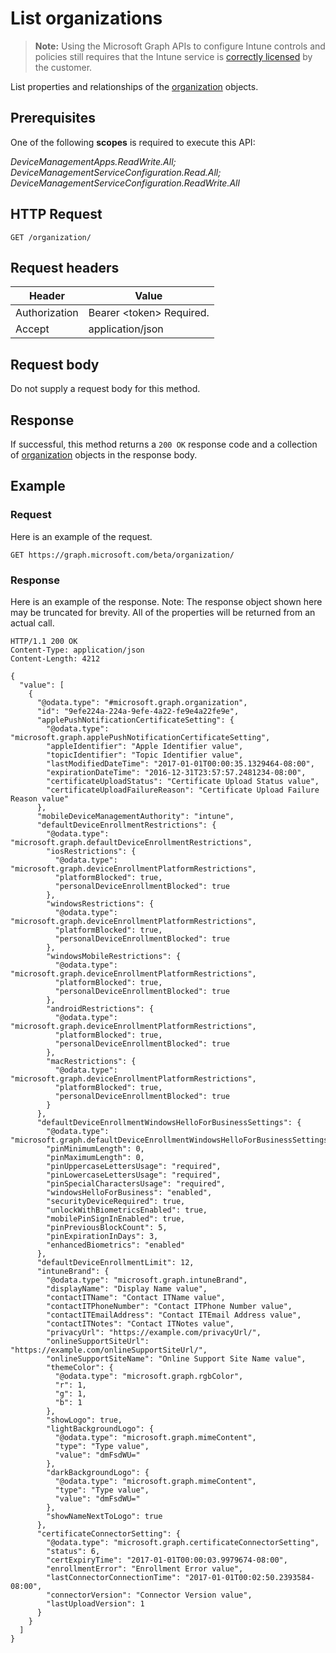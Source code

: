 ﻿# List organizations

> **Note:** Using the Microsoft Graph APIs to configure Intune controls and policies still requires that the Intune service is [correctly licensed](https://go.microsoft.com/fwlink/?linkid=839381) by the customer.

List properties and relationships of the [organization](../resources/intune_onboarding_organization.md) objects.
## Prerequisites
One of the following **scopes** is required to execute this API:

*DeviceManagementApps.ReadWrite.All; DeviceManagementServiceConfiguration.Read.All; DeviceManagementServiceConfiguration.ReadWrite.All*
## HTTP Request
<!-- {
  "blockType": "ignored"
}
-->
```http
GET /organization/
```

## Request headers
|Header|Value|
|---|---|
|Authorization|Bearer &lt;token&gt; Required.|
|Accept|application/json|

## Request body
Do not supply a request body for this method.

## Response
If successful, this method returns a `200 OK` response code and a collection of [organization](../resources/intune_onboarding_organization.md) objects in the response body.

## Example
### Request
Here is an example of the request.
```http
GET https://graph.microsoft.com/beta/organization/
```

### Response
Here is an example of the response. Note: The response object shown here may be truncated for brevity. All of the properties will be returned from an actual call.
```http
HTTP/1.1 200 OK
Content-Type: application/json
Content-Length: 4212

{
  "value": [
    {
      "@odata.type": "#microsoft.graph.organization",
      "id": "9efe224a-224a-9efe-4a22-fe9e4a22fe9e",
      "applePushNotificationCertificateSetting": {
        "@odata.type": "microsoft.graph.applePushNotificationCertificateSetting",
        "appleIdentifier": "Apple Identifier value",
        "topicIdentifier": "Topic Identifier value",
        "lastModifiedDateTime": "2017-01-01T00:00:35.1329464-08:00",
        "expirationDateTime": "2016-12-31T23:57:57.2481234-08:00",
        "certificateUploadStatus": "Certificate Upload Status value",
        "certificateUploadFailureReason": "Certificate Upload Failure Reason value"
      },
      "mobileDeviceManagementAuthority": "intune",
      "defaultDeviceEnrollmentRestrictions": {
        "@odata.type": "microsoft.graph.defaultDeviceEnrollmentRestrictions",
        "iosRestrictions": {
          "@odata.type": "microsoft.graph.deviceEnrollmentPlatformRestrictions",
          "platformBlocked": true,
          "personalDeviceEnrollmentBlocked": true
        },
        "windowsRestrictions": {
          "@odata.type": "microsoft.graph.deviceEnrollmentPlatformRestrictions",
          "platformBlocked": true,
          "personalDeviceEnrollmentBlocked": true
        },
        "windowsMobileRestrictions": {
          "@odata.type": "microsoft.graph.deviceEnrollmentPlatformRestrictions",
          "platformBlocked": true,
          "personalDeviceEnrollmentBlocked": true
        },
        "androidRestrictions": {
          "@odata.type": "microsoft.graph.deviceEnrollmentPlatformRestrictions",
          "platformBlocked": true,
          "personalDeviceEnrollmentBlocked": true
        },
        "macRestrictions": {
          "@odata.type": "microsoft.graph.deviceEnrollmentPlatformRestrictions",
          "platformBlocked": true,
          "personalDeviceEnrollmentBlocked": true
        }
      },
      "defaultDeviceEnrollmentWindowsHelloForBusinessSettings": {
        "@odata.type": "microsoft.graph.defaultDeviceEnrollmentWindowsHelloForBusinessSettings",
        "pinMinimumLength": 0,
        "pinMaximumLength": 0,
        "pinUppercaseLettersUsage": "required",
        "pinLowercaseLettersUsage": "required",
        "pinSpecialCharactersUsage": "required",
        "windowsHelloForBusiness": "enabled",
        "securityDeviceRequired": true,
        "unlockWithBiometricsEnabled": true,
        "mobilePinSignInEnabled": true,
        "pinPreviousBlockCount": 5,
        "pinExpirationInDays": 3,
        "enhancedBiometrics": "enabled"
      },
      "defaultDeviceEnrollmentLimit": 12,
      "intuneBrand": {
        "@odata.type": "microsoft.graph.intuneBrand",
        "displayName": "Display Name value",
        "contactITName": "Contact ITName value",
        "contactITPhoneNumber": "Contact ITPhone Number value",
        "contactITEmailAddress": "Contact ITEmail Address value",
        "contactITNotes": "Contact ITNotes value",
        "privacyUrl": "https://example.com/privacyUrl/",
        "onlineSupportSiteUrl": "https://example.com/onlineSupportSiteUrl/",
        "onlineSupportSiteName": "Online Support Site Name value",
        "themeColor": {
          "@odata.type": "microsoft.graph.rgbColor",
          "r": 1,
          "g": 1,
          "b": 1
        },
        "showLogo": true,
        "lightBackgroundLogo": {
          "@odata.type": "microsoft.graph.mimeContent",
          "type": "Type value",
          "value": "dmFsdWU="
        },
        "darkBackgroundLogo": {
          "@odata.type": "microsoft.graph.mimeContent",
          "type": "Type value",
          "value": "dmFsdWU="
        },
        "showNameNextToLogo": true
      },
      "certificateConnectorSetting": {
        "@odata.type": "microsoft.graph.certificateConnectorSetting",
        "status": 6,
        "certExpiryTime": "2017-01-01T00:00:03.9979674-08:00",
        "enrollmentError": "Enrollment Error value",
        "lastConnectorConnectionTime": "2017-01-01T00:02:50.2393584-08:00",
        "connectorVersion": "Connector Version value",
        "lastUploadVersion": 1
      }
    }
  ]
}
```



